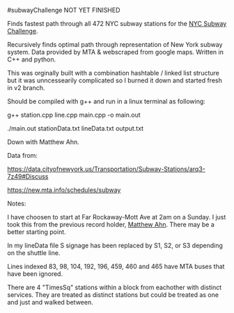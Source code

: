 #subwayChallenge
NOT YET FINISHED



Finds fastest path through all 472 NYC subway stations for the [NYC Subway Challenge](https://en.wikipedia.org/wiki/Subway_Challenge).

Recursively finds optimal path through representation of New York subway system. Data provided by MTA & webscraped from google maps. Written in C++ and python.

This was orginally built with a combination hashtable / linked list structure but it was unncessearily complicated so I burned it down and started fresh in v2 branch.



Should be compiled with g++ and run in a linux terminal as following:

g++ station.cpp line.cpp main.cpp -o main.out

./main.out stationData.txt lineData.txt output.txt



Down with Matthew Ahn.



Data from:

https://data.cityofnewyork.us/Transportation/Subway-Stations/arq3-7z49#Discuss

https://new.mta.info/schedules/subway



Notes:

I have choosen to start at Far Rockaway-Mott Ave at 2am on a Sunday. I just took this from the previous record holder, [Matthew Ahn](https://en.wikipedia.org/wiki/Matthew_Ahn). There may be a better starting point.

In my lineData file S signage has been replaced by S1, S2, or S3 depending on the shuttle line.

Lines indexed 83, 98, 104, 192, 196, 459, 460 and 465 have MTA buses that have been ignored.

There are 4 "TimesSq" stations within a block from eachother with distinct services. They are treated as distinct stations but could be treated as one and just and walked between.
